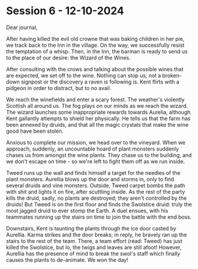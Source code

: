 # Session 6 - 12-10-2024

Dear journal,

After having killed the evil old crowne that was baking children in her pie, we track back to the Inn in the village. On the way, we successfully resist the temptation of a whisp. Then, in the Inn, the barman is ready to send us to the place of our desire: the Wizard of the Wines.

After consulting with the crows and talking about the possible wines that are expected, we set off to the wine. Nothing can stop us; not a broken-down signpost or the discovery a raven is following is. Kent flirts with a pidgeon in order to distract, but to no avail.

We reach the winefields and enter a scary forest. The weather's violently Scottish all around us. The fog plays on our minds as we reach the wizard. The wizard launches some inappropriate rewards towards Aurelia, although Kent gallantly attempts to shield her physically. He tells us that the farm has been annexed by druids, and that all the magic crystals that make the wine good have been stolen.

Anxious to complete our mission, we head over to the vineyard. When we approach, suddenly, an uncountable hoard of plant monsters suddenly chases us from amongst the wine plants. They chase us to the building, and we don't escape on time - so we're left to fight them off as we run inside.

Tweed runs up the wall and finds himself a target for the needles of the plant monsters. Aurellia blows up the door and storms in, only to find several druids and vine monsters. Outside, Tweed carpet bombs the path with shit and lights it on fire, after scuttling inside. As the rest of the party kills the druid, sadly, no plants are destroyed; they aren't controlled by the druids! But Tweed is on the first floor and finds the Swolstice druid: truly the most jagged druid to ever stomp the Earth. A duel ensues, with his teammates running up the stairs on time to join the battle with the end boss.

Downstairs, Kent is taunting the plants through the ice door casted by Aurellia. Karma strikes and the door breaks; in reply, he bravely ran up the stairs to the rest of the team. There, a team effort (read: Tweed) has just killed the Swolstice, but lo, the twigs and leaves are still afoot! However, Aurellia has the presence of mind to break the swol's staff which finally causes the plants to de-animate. We won the day!
